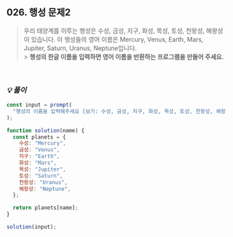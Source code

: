 ## 026. 행성 문제2

> 우리 태양계를 이루는 행성은 수성, 금성, 지구, 화성, 목성, 토성, 천왕성, 해왕성이 있습니다.
> 이 행성들의 영어 이름은 Mercury, Venus, Earth, Mars, Jupiter, Saturn, Uranus, Neptune입니다. <br> > **행성의 한글 이름을 입력하면 영어 이름을 반환하는 프로그램을 만들어 주세요.**

<br>

### _💡 풀이_

```js
const input = prompt(
  "행성의 이름을 입력해주세요 [보기: 수성, 금성, 지구, 화성, 목성, 토성, 천왕성, 해왕성]"
);

function solution(name) {
  const planets = {
    수성: "Mercury",
    금성: "Venus",
    지구: "Earth",
    화성: "Mars",
    목성: "Jupiter",
    토성: "Saturn",
    천왕성: "Uranus",
    해왕성: "Neptune",
  };

  return planets[name];
}

solution(input);
```
